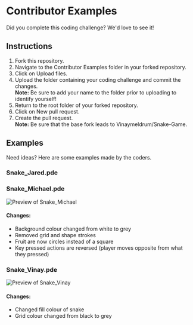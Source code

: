 # Contributor Examples
Did you complete this coding challenge? We'd love to see it!

## Instructions
1. Fork this repository.
2. Navigate to the Contributor Examples folder in your forked repository.
3. Click on Upload files.
4. Upload the folder containing your coding challenge and commit the changes.  
**Note:** Be sure to add your name to the folder prior to uploading to identify yourself!
5. Return to the root folder of your forked repository.
6. Click on New pull request.
7. Create the pull request.  
**Note:** Be sure that the base fork leads to Vinaymeldrum/Snake-Game.

## Examples
Need ideas? Here are some examples made by the coders.
### Snake_Jared.pde

### Snake_Michael.pde
![Preview of Snake_Michael](https://media.giphy.com/media/z3E9CudijCOva4am9v/giphy.gif)  
#### Changes: 
- Background colour changed from white to grey
- Removed grid and shape strokes
- Fruit are now circles instead of a square
- Key pressed actions are reversed (player moves opposite from what they pressed)

### Snake_Vinay.pde
![Preview of Snake_Vinay](https://media.giphy.com/media/5z2jQOX1Q1dMdEQGtC/giphy.gif)  
#### Changes:
- Changed fill colour of snake
- Grid colour changed from black to grey
